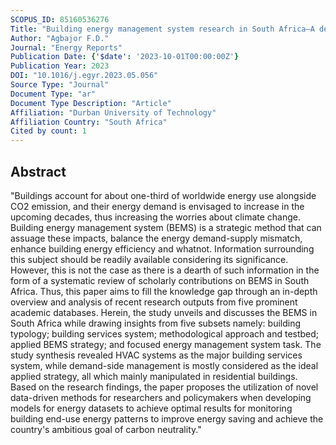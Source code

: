 ```yaml
---
SCOPUS_ID: 85160536276
Title: "Building energy management system research in South Africa—A decade overview"
Author: "Agbajor F.D."
Journal: "Energy Reports"
Publication Date: {'$date': '2023-10-01T00:00:00Z'}
Publication Year: 2023
DOI: "10.1016/j.egyr.2023.05.056"
Source Type: "Journal"
Document Type: "ar"
Document Type Description: "Article"
Affiliation: "Durban University of Technology"
Affiliation Country: "South Africa"
Cited by count: 1
---
```


## Abstract
"Buildings account for about one-third of worldwide energy use alongside CO2 emission, and their energy demand is envisaged to increase in the upcoming decades, thus increasing the worries about climate change. Building energy management system (BEMS) is a strategic method that can assuage these impacts, balance the energy demand-supply mismatch, enhance building energy efficiency and whatnot. Information surrounding this subject should be readily available considering its significance. However, this is not the case as there is a dearth of such information in the form of a systematic review of scholarly contributions on BEMS in South Africa. Thus, this paper aims to fill the knowledge gap through an in-depth overview and analysis of recent research outputs from five prominent academic databases. Herein, the study unveils and discusses the BEMS in South Africa while drawing insights from five subsets namely: building typology; building services system; methodological approach and testbed; applied BEMS strategy; and focused energy management system task. The study synthesis revealed HVAC systems as the major building services system, while demand-side management is mostly considered as the ideal applied strategy, all which mainly manipulated in residential buildings. Based on the research findings, the paper proposes the utilization of novel data-driven methods for researchers and policymakers when developing models for energy datasets to achieve optimal results for monitoring building end-use energy patterns to improve energy saving and achieve the country's ambitious goal of carbon neutrality."

